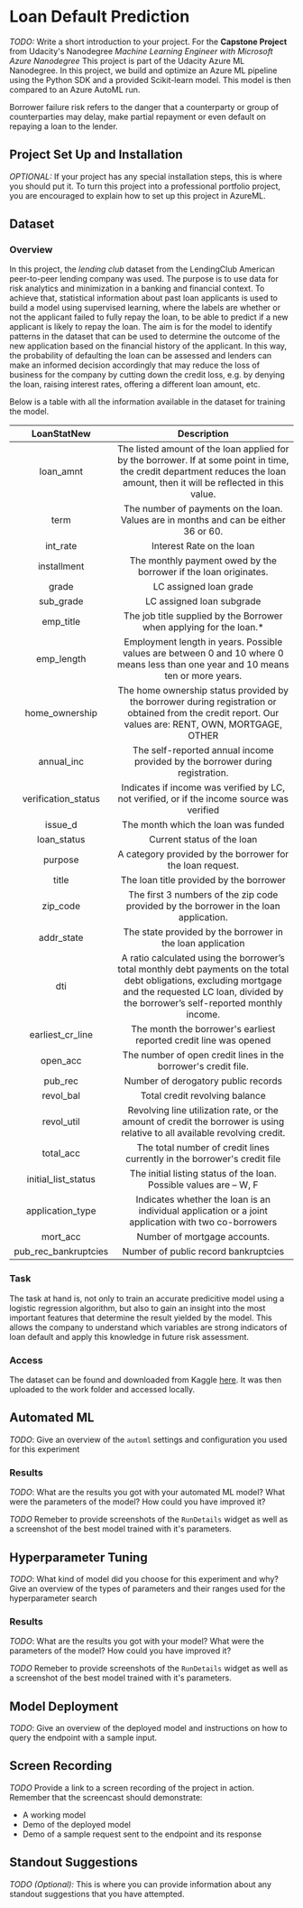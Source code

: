 # Loan Default Prediction

*TODO:* Write a short introduction to your project.
For the **Capstone Project** from Udacity's Nanodegree *Machine Learning Engineer with Microsoft Azure Nanodegree* 
This project is part of the Udacity Azure ML Nanodegree. In this project, we build and optimize an Azure ML pipeline using the Python SDK and a provided Scikit-learn model. This model is then compared to an Azure AutoML run.

Borrower failure risk refers to the danger that a counterparty or group of counterparties may delay, make partial repayment or even default on repaying a loan to the lender. 

## Project Set Up and Installation
*OPTIONAL:* If your project has any special installation steps, this is where you should put it. To turn this project into a professional portfolio project, you are encouraged to explain how to set up this project in AzureML.

## Dataset

### Overview

In this project, the *lending club* dataset from the LendingClub American peer-to-peer lending company was used. The purpose is to use data for risk analytics and minimization in a banking and financial context. To achieve that, statistical information about past loan applicants is used to build a model using supervised learning, where the labels are whether or not the applicant failed to fully repay the loan, to be able to predict if a new applicant is likely to repay the loan. The aim is for the model to identify patterns in the dataset that can be used to determine the outcome of the new application based on the financial history of the applicant. In this way, the probability of defaulting the loan can be assessed and lenders can make an informed decision accordingly that may reduce the loss of business for the company by cutting down the credit loss, e.g. by denying the loan, raising interest rates, offering a different loan amount, etc.

Below is a table with all the information available in the dataset for training the model.
        
   |      LoanStatNew     | Description                                                                                               |
   |:--------------------:|:--------------------------------------------------------------------------------------------------------------------------------------------------------------------------------------------------------:|
   | loan_amnt            | The listed amount of the loan applied for by the borrower. If at some point in time, the credit department reduces the loan amount, then it will be reflected in this value. |
   | term                 | The number of payments on the loan. Values are in months and can be either 36 or 60.  |
   | int_rate             | Interest Rate on the loan                                                                                                                                                                                |
   | installment          | The monthly payment owed by the borrower if the loan originates.                                                                                                                                         |
   | grade                | LC assigned loan grade                                                                                                                                                                                   |
   | sub_grade            | LC assigned loan subgrade                                                                                                                                                                                |
   | emp_title            | The job title supplied by the Borrower when applying for the loan.*                                                                                                                                      |
   | emp_length           | Employment length in years. Possible values are between 0 and 10 where 0 means less than one year and 10 means ten or more years.                                                                        |
   | home_ownership       | The home ownership status provided by the borrower during registration or obtained from the credit report. Our values are: RENT, OWN, MORTGAGE, OTHER                                                    |
   | annual_inc           | The self-reported annual income provided by the borrower during registration.                                                                                                                            |
   | verification_status  | Indicates if income was verified by LC, not verified, or if the income source was verified                                                                                                               |
   | issue_d              | The month which the loan was funded                                                                                                                                                                      |
   | loan_status          | Current status of the loan                                                                                                                                                                               |
   | purpose              | A category provided by the borrower for the loan request.                                                                                                                                                |
   | title                | The loan title provided by the borrower                                                                                                                                                                  |
   | zip_code             | The first 3 numbers of the zip code provided by the borrower in the loan application.                                                                                                                    |
   | addr_state           | The state provided by the borrower in the loan application                                                                                                                                               |
   | dti                  | A ratio calculated using the borrower’s total monthly debt payments on the total debt obligations, excluding mortgage and the requested LC loan, divided by the borrower’s self-reported monthly income. |
   | earliest_cr_line     | The month the borrower's earliest reported credit line was opened                                                                                                                                        |
   | open_acc             | The number of open credit lines in the borrower's credit file.                                                                                                                                           |
   | pub_rec              | Number of derogatory public records                                                                                                                                                                      |
   | revol_bal            | Total credit revolving balance                                                                                                                                                                           |
   | revol_util           | Revolving line utilization rate, or the amount of credit the borrower is using relative to all available revolving credit.                                                                               |
   | total_acc            | The total number of credit lines currently in the borrower's credit file                                                                                                                                 |
   | initial_list_status  | The initial listing status of the loan. Possible values are – W, F                                                                                                                                       |
   | application_type     | Indicates whether the loan is an individual application or a joint application with two co-borrowers                                                                                                     |
   | mort_acc             | Number of mortgage accounts.                                                                                                                                                                             |
   | pub_rec_bankruptcies | Number of public record bankruptcies   |

### Task
The task at hand is, not only to train an accurate predicitive model using a logistic regression algorithm, but also to gain an insight into the most important features that determine the result yielded by the model. This allows the company to understand which variables are strong indicators of loan default and apply this knowledge in future risk assessment.

### Access
The dataset can be found and downloaded from Kaggle [here](https://www.kaggle.com/wordsforthewise/lending-club). It was then uploaded to the work folder and accessed locally.
## Automated ML
*TODO*: Give an overview of the `automl` settings and configuration you used for this experiment

### Results
*TODO*: What are the results you got with your automated ML model? What were the parameters of the model? How could you have improved it?

*TODO* Remeber to provide screenshots of the `RunDetails` widget as well as a screenshot of the best model trained with it's parameters.

## Hyperparameter Tuning
*TODO*: What kind of model did you choose for this experiment and why? Give an overview of the types of parameters and their ranges used for the hyperparameter search


### Results
*TODO*: What are the results you got with your model? What were the parameters of the model? How could you have improved it?

*TODO* Remeber to provide screenshots of the `RunDetails` widget as well as a screenshot of the best model trained with it's parameters.

## Model Deployment
*TODO*: Give an overview of the deployed model and instructions on how to query the endpoint with a sample input.

## Screen Recording
*TODO* Provide a link to a screen recording of the project in action. Remember that the screencast should demonstrate:
- A working model
- Demo of the deployed  model
- Demo of a sample request sent to the endpoint and its response

## Standout Suggestions
*TODO (Optional):* This is where you can provide information about any standout suggestions that you have attempted.
